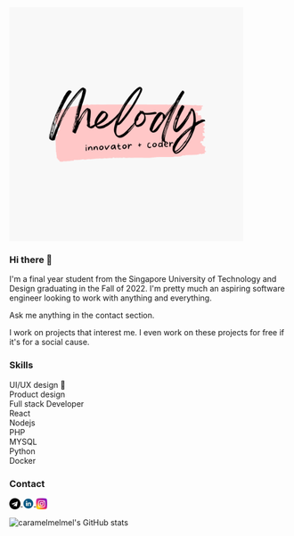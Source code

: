 <img src='./images/logo.png' align='center' width='420px'></img>

### Hi there 👋

I'm a final year student from the Singapore University of Technology and Design graduating in the Fall of 2022. I'm pretty much an aspiring software engineer looking to work with anything and everything.

Ask me anything in the contact section.

I work on projects that interest me. I even work on these projects for free if it's for a social cause.

### Skills
UI/UX design 🎨 <br/>
Product design <br/>
Full stack Developer <br/>
React <br/>
Nodejs <br/>
PHP <br/>
MYSQL <br/>
Python <br/>
Docker <br/>


### Contact
[
<img src='./images/telegram.png' align='center' width='20px'></img>
](https://t.me/caramel_melmel)
[
<img src='./images/linkedin.png' align='center' width='20px'></img>
](https://www.linkedin.com/in/melody-yun-341951179/)
[<img src='./images/instagram.png' align='center' width='20px'></img>
](https://www.instagram.com/caramel.melmel/)



![caramelmelmel's GitHub stats](https://github-readme-stats.vercel.app/api?username=caramelmelmel&show_icons=true&theme=dracula)






<!--
**caramelmelmel/caramelmelmel** is a ✨ _special_ ✨ repository because its `README.md` (this file) appears on your GitHub profile.

Here are some ideas to get you started:

- 🔭 I’m currently working on ...
- 🌱 I’m currently learning ...
- 👯 I’m looking to collaborate on ...
- 🤔 I’m looking for help with ...
- 💬 Ask me about ...
- 📫 How to reach me: ...
- 😄 Pronouns: ...
- ⚡ Fun fact: ...
-->
